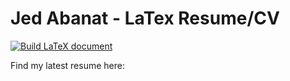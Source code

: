 # Jed Abanat - LaTex Resume/CV

[![Build LaTeX document](https://github.com/jedabanat/latex-resume/actions/workflows/build_latex.yml/badge.svg?branch=build_latex_action)](https://github.com/jedabanat/latex-resume/actions/workflows/build_latex.yml)

Find my latest resume here: 
